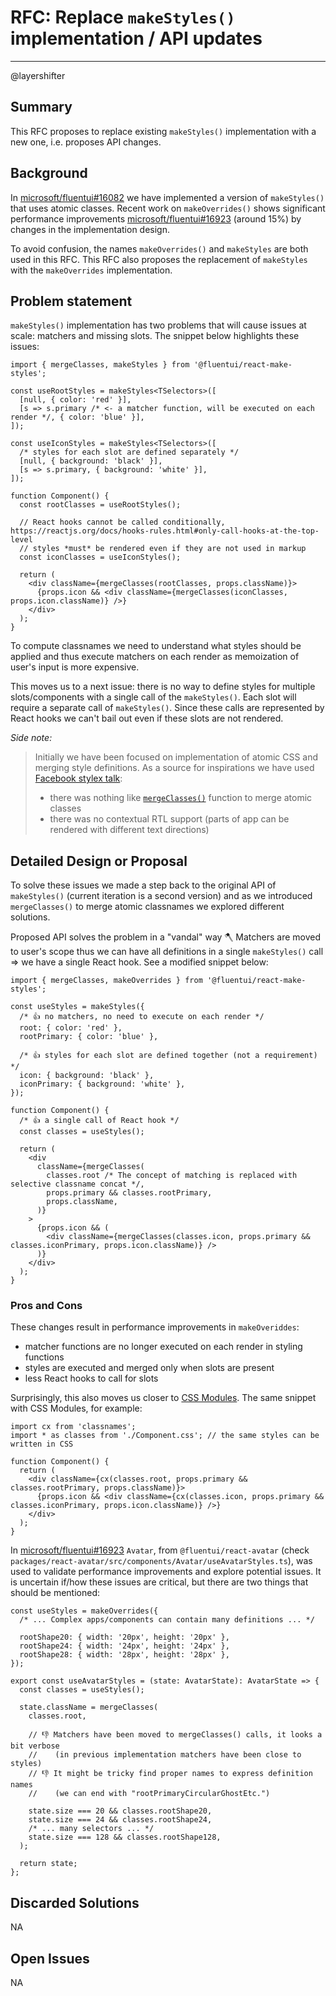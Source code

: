 # RFC: Replace `makeStyles()` implementation / API updates

<!--
An RFC can be anything. A question, a suggestion, a plan. The purpose of this template is to give some structure to help folks write successful RFCs. However, don't feel constrained by this template; use your best judgement.

Tips for writing a successful RFC:

- Simple plain words that make your point, fancy words obfuscate
- Try to stay concise, but don't gloss over important details
- Try to write a neutral problem statement, not one that motivates your desired solution
- Remember, "Writing is thinking". It's natural to realize new ideas while writing your proposal
-->

---

@layershifter

## Summary

This RFC proposes to replace existing `makeStyles()` implementation with a new one, i.e. proposes API changes.

## Background

In [microsoft/fluentui#16082](https://github.com/microsoft/fluentui/pull/16082) we have implemented a version of `makeStyles()` that uses atomic classes. Recent work on `makeOverrides()` shows significant performance improvements [microsoft/fluentui#16923](https://github.com/microsoft/fluentui/pull/16923) (around 15%) by changes in the implementation design.

To avoid confusion, the names `makeOverrides()` and `makeStyles` are both used in this RFC. This RFC also proposes the replacement of `makeStyles` with the `makeOverrides` implementation.

## Problem statement

`makeStyles()` implementation has two problems that will cause issues at scale: matchers and missing slots. The snippet below highlights these issues:

```tsx
import { mergeClasses, makeStyles } from '@fluentui/react-make-styles';

const useRootStyles = makeStyles<TSelectors>([
  [null, { color: 'red' }],
  [s => s.primary /* <- a matcher function, will be executed on each render */, { color: 'blue' }],
]);

const useIconStyles = makeStyles<TSelectors>([
  /* styles for each slot are defined separately */
  [null, { background: 'black' }],
  [s => s.primary, { background: 'white' }],
]);

function Component() {
  const rootClasses = useRootStyles();

  // React hooks cannot be called conditionally, https://reactjs.org/docs/hooks-rules.html#only-call-hooks-at-the-top-level
  // styles *must* be rendered even if they are not used in markup
  const iconClasses = useIconStyles();

  return (
    <div className={mergeClasses(rootClasses, props.className)}>
      {props.icon && <div className={mergeClasses(iconClasses, props.icon.className)} />}
    </div>
  );
}
```

To compute classnames we need to understand what styles should be applied and thus execute matchers on each render as memoization of user's input is more expensive.

This moves us to a next issue: there is no way to define styles for multiple slots/components with a single call of the `makeStyles()`. Each slot will require a separate call of `makeStyles()`. Since these calls are represented by React hooks we can't bail out even if these slots are not rendered.

_Side note:_

> Initially we have been focused on implementation of atomic CSS and merging style definitions. As a source for inspirations we have used [Facebook stylex talk](https://www.youtube.com/watch?v=9JZHodNR184):
>
> - there was nothing like [`mergeClasses()`](https://github.com/microsoft/fluentui/pull/16411) function to merge atomic classes
> - there was no contextual RTL support (parts of app can be rendered with different text directions)

## Detailed Design or Proposal

To solve these issues we made a step back to the original API of `makeStyles()` (current iteration is a second version) and as we introduced `mergeClasses()` to merge atomic classnames we explored different solutions.

Proposed API solves the problem in a "vandal" way 🪓 Matchers are moved to user's scope thus we can have all definitions in a single `makeStyles()` call => we have a single React hook. See a modified snippet below:

```tsx
import { mergeClasses, makeOverrides } from '@fluentui/react-make-styles';

const useStyles = makeStyles({
  /* 👍 no matchers, no need to execute on each render */
  root: { color: 'red' },
  rootPrimary: { color: 'blue' },

  /* 👍 styles for each slot are defined together (not a requirement) */
  icon: { background: 'black' },
  iconPrimary: { background: 'white' },
});

function Component() {
  /* 👍 a single call of React hook */
  const classes = useStyles();

  return (
    <div
      className={mergeClasses(
        classes.root /* The concept of matching is replaced with selective classname concat */,
        props.primary && classes.rootPrimary,
        props.className,
      )}
    >
      {props.icon && (
        <div className={mergeClasses(classes.icon, props.primary && classes.iconPrimary, props.icon.className)} />
      )}
    </div>
  );
}
```

### Pros and Cons

These changes result in performance improvements in `makeOveriddes`:

- matcher functions are no longer executed on each render in styling functions
- styles are executed and merged only when slots are present
- less React hooks to call for slots

Surprisingly, this also moves us closer to [CSS Modules](https://github.com/css-modules/css-modules). The same snippet with CSS Modules, for example:

```tsx
import cx from 'classnames';
import * as classes from './Component.css'; // the same styles can be written in CSS

function Component() {
  return (
    <div className={cx(classes.root, props.primary && classes.rootPrimary, props.className)}>
      {props.icon && <div className={cx(classes.icon, props.primary && classes.iconPrimary, props.icon.className)} />}
    </div>
  );
}
```

In [microsoft/fluentui#16923](https://github.com/microsoft/fluentui/pull/16923) `Avatar`, from `@fluentui/react-avatar` (check `packages/react-avatar/src/components/Avatar/useAvatarStyles.ts`), was used to validate performance improvements and explore potential issues. It is uncertain if/how these issues are critical, but there are two things that should be mentioned:

```tsx
const useStyles = makeOverrides({
  /* ... Complex apps/components can contain many definitions ... */

  rootShape20: { width: '20px', height: '20px' },
  rootShape24: { width: '24px', height: '24px' },
  rootShape28: { width: '28px', height: '28px' },
});

export const useAvatarStyles = (state: AvatarState): AvatarState => {
  const classes = useStyles();

  state.className = mergeClasses(
    classes.root,

    // 👎 Matchers have been moved to mergeClasses() calls, it looks a bit verbose
    //    (in previous implementation matchers have been close to styles)
    // 👎 It might be tricky find proper names to express definition names
    //    (we can end with "rootPrimaryCircularGhostEtc.")

    state.size === 20 && classes.rootShape20,
    state.size === 24 && classes.rootShape24,
    /* ... many selectors ... */
    state.size === 128 && classes.rootShape128,
  );

  return state;
};
```

## Discarded Solutions

NA

## Open Issues

NA
